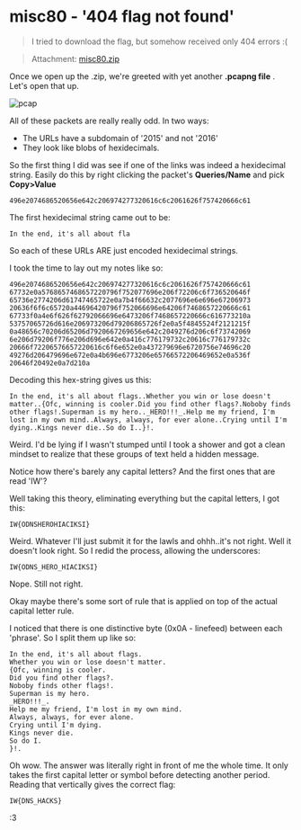 # misc80 - '404 flag not found'

>   I tried to download the flag, but somehow received only 404 errors :(

>   Attachment: [misc80.zip](./misc80.zip)

Once we open up the .zip, we're greeted with yet another **.pcapng file** . Let's open that up.

![pcap](http://i.imgur.com/gbzY52b.png)

All of these packets are really really odd. In two ways:

* The URLs have a subdomain of '2015' and not '2016'
* They look like blobs of hexidecimals.

So the first thing I did was see if one of the links was indeed a hexidecimal string. Easily do this by right clicking the packet's **Queries/Name** and pick **Copy>Value**

```
496e2074686520656e642c206974277320616c6c2061626f757420666c61
```

The first hexidecimal string came out to be:

```
In the end, it's all about fla
```

So each of these URLs ARE just encoded hexidecimal strings.

I took the time to lay out my notes like so:

```
496e2074686520656e642c206974277320616c6c2061626f757420666c61
67732e0a5768657468657220796f752077696e206f72206c6f736520646f
65736e2774206d61747465722e0a7b4f66632c2077696e6e696e67206973
20636f6f6c65720a44696420796f752066696e64206f7468657220666c61
67733f0a4e6f626f62792066696e6473206f7468657220666c616773210a
53757065726d616e206973206d79206865726f2e0a5f4845524f2121215f
0a48656c70206d65206d7920667269656e642c2049276d206c6f73742069
6e206d79206f776e206d696e642e0a416c776179732c20616c776179732c
20666f72206576657220616c6f6e652e0a437279696e6720756e74696c20
49276d206479696e672e0a4b696e6773206e65766572206469652e0a536f
20646f20492e0a7d210a
```

Decoding this hex-string gives us this:

```
In the end, it's all about flags..Whether you win or lose doesn't matter..{Ofc, winning is cooler.Did you find other flags?.Noboby finds other flags!.Superman is my hero.._HERO!!!_.Help me my friend, I'm lost in my own mind..Always, always, for ever alone..Crying until I'm dying..Kings never die..So do I..}!.
```

Weird. I'd be lying if I wasn't stumped until I took a shower and got a clean mindset to realize that these groups of text held a hidden message.

Notice how there's barely any capital letters? And the first ones that are read 'IW'?

Well taking this theory, eliminating everything but the capital letters, I got this:

```
IW{ODNSHEROHIACIKSI}
```

Weird. Whatever I'll just submit it for the lawls and ohhh..it's not right. Well it doesn't look right. So I redid the process, allowing the underscores:

```
IW{ODNS_HERO_HIACIKSI}
```

Nope. Still not right.

Okay maybe there's some sort of rule that is applied on top of the actual capital letter rule.

I noticed that there is one distinctive byte (0x0A - linefeed) between each 'phrase'. So I split them up like so:

```
In the end, it's all about flags.
Whether you win or lose doesn't matter.
{Ofc, winning is cooler.
Did you find other flags?.
Noboby finds other flags!.
Superman is my hero.
_HERO!!!_.
Help me my friend, I'm lost in my own mind.
Always, always, for ever alone.
Crying until I'm dying.
Kings never die.
So do I.
}!.
```

Oh wow. The answer was literally right in front of me the whole time. It only takes the first capital letter or symbol before detecting another period. Reading that vertically gives the correct flag:

```
IW{DNS_HACKS}
```

:3